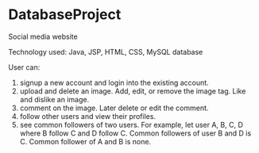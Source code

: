 # DatabaseProject

Social media website 

Technology used: Java, JSP, HTML, CSS, MySQL database 

User can: 
1) signup a new account and login into the existing account.
2) upload and delete an image. Add, edit, or remove the image tag. Like and dislike an image.
3) comment on the image. Later delete or edit the comment.
4) follow other users and view their profiles.
4) see common followers of two users. For example, let user A, B, C, D where B follow C and D follow C. Common followers of user B and D is C. Common follower of A and B is none.
